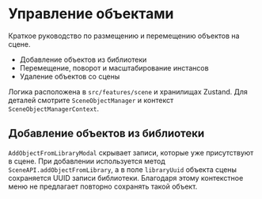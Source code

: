 # Управление объектами

Краткое руководство по размещению и перемещению объектов на сцене.

- Добавление объектов из библиотеки
- Перемещение, поворот и масштабирование инстансов
- Удаление объектов со сцены

Логика расположена в `src/features/scene` и хранилищах Zustand. Для деталей смотрите `SceneObjectManager` и контекст `SceneObjectManagerContext`.

## Добавление объектов из библиотеки

`AddObjectFromLibraryModal` скрывает записи, которые уже присутствуют в сцене. При добавлении используется метод `SceneAPI.addObjectFromLibrary`, а в поле `libraryUuid` объекта сцены сохраняется UUID записи библиотеки. Благодаря этому контекстное меню не предлагает повторно сохранять такой объект.
